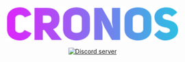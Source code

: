 <p align="center">
  <a href="https://github.com/cronos-team/cronos">
    <img src="./media/cronos.png" width="400" alt="cronos" />
  </a>
</p> 

<p align="center">
  <a href="https://discord.gg/eXrQv9e699">
    <img src="https://discord.com/api/guilds/841765316619141190/widget.png" alt="Discord server"/>
  </a>
</p>  
